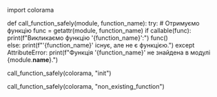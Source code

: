 import colorama

def call_function_safely(module, function_name):
    try:
        # Отримуємо функцію
        func = getattr(module, function_name)
        if callable(func):
            print(f"Викликаємо функцію '{function_name}':")
            func()  
        else:
            print(f"'{function_name}' існує, але не є функцією.")
    except AttributeError:
        print(f"Функція '{function_name}' не знайдена в модулі {module.__name__}.")


call_function_safely(colorama, "init")


call_function_safely(colorama, "non_existing_function")
